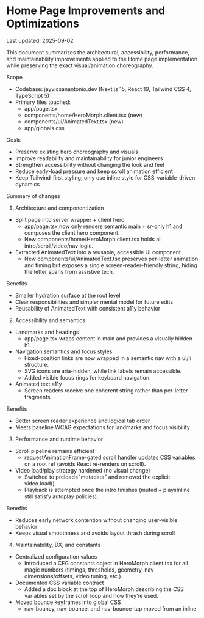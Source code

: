 # Home Page Improvements and Optimizations

Last updated: 2025-09-02

This document summarizes the architectural, accessibility, performance, and maintainability improvements applied to the Home page implementation while preserving the exact visual/animation choreography.

Scope

- Codebase: jayvicsanantonio.dev (Next.js 15, React 19, Tailwind CSS 4, TypeScript 5)
- Primary files touched:
  - app/page.tsx
  - components/home/HeroMorph.client.tsx (new)
  - components/ui/AnimatedText.tsx (new)
  - app/globals.css

Goals

- Preserve existing hero choreography and visuals
- Improve readability and maintainability for junior engineers
- Strengthen accessibility without changing the look and feel
- Reduce early-load pressure and keep scroll animation efficient
- Keep Tailwind-first styling; only use inline style for CSS-variable-driven dynamics

Summary of changes

1. Architecture and componentization

- Split page into server wrapper + client hero
  - app/page.tsx now only renders semantic main + sr-only h1 and composes the client hero component.
  - New components/home/HeroMorph.client.tsx holds all intro/scroll/video/nav logic.
- Extracted AnimatedText into a reusable, accessible UI component
  - New components/ui/AnimatedText.tsx preserves per-letter animation and timing but exposes a single screen-reader-friendly string, hiding the letter spans from assistive tech.

Benefits

- Smaller hydration surface at the root level
- Clear responsibilities and simpler mental model for future edits
- Reusability of AnimatedText with consistent a11y behavior

2. Accessibility and semantics

- Landmarks and headings
  - app/page.tsx wraps content in main and provides a visually hidden h1.
- Navigation semantics and focus styles
  - Fixed-position links are now wrapped in a semantic nav with a ul/li structure.
  - SVG icons are aria-hidden, while link labels remain accessible.
  - Added visible focus rings for keyboard navigation.
- Animated text a11y
  - Screen readers receive one coherent string rather than per-letter fragments.

Benefits

- Better screen reader experience and logical tab order
- Meets baseline WCAG expectations for landmarks and focus visibility

3. Performance and runtime behavior

- Scroll pipeline remains efficient
  - requestAnimationFrame-gated scroll handler updates CSS variables on a root ref (avoids React re-renders on scroll).
- Video load/play strategy hardened (no visual change)
  - Switched to preload="metadata" and removed the explicit video.load().
  - Playback is attempted once the intro finishes (muted + playsInline still satisfy autoplay policies).

Benefits

- Reduces early network contention without changing user-visible behavior
- Keeps visual smoothness and avoids layout thrash during scroll

4. Maintainability, DX, and constants

- Centralized configuration values
  - Introduced a CFG constants object in HeroMorph.client.tsx for all magic numbers (timings, thresholds, geometry, nav dimensions/offsets, video tuning, etc.).
- Documented CSS variable contract
  - Added a doc block at the top of HeroMorph describing the CSS variables set by the scroll loop and how they’re used.
- Moved bounce keyframes into global CSS
  - nav-bouncy, nav-bounce, and nav-bounce-tap moved from an inline <style jsx global> into app/globals.css.
- Cleanup and small correctness fixes
  - Removed unused state/refs (scrollY, showSubtitle, prevOverflowRef).
  - Removed a duplicate setProperty('--cyan', ...) call.
  - Ensured high-contrast focus rings.

Benefits

- Easier for juniors to tweak timings and thresholds in one place
- Styling is standardized; reduces inline CSS noise
- Code is simpler, with fewer dead branches

Implementation details by file

- app/page.tsx (server component)
  - Renders <main> and an sr-only <h1>.
  - Composes <HeroMorph/>.

- components/home/HeroMorph.client.tsx (client component)
  - Holds: intro sequencing, scroll rAF loop, video element, cyan overlay, silhouette image, fixed nav buttons, and bottom brand/CTA.
  - Uses CFG for all magic numbers and documents CSS variables.
  - Video: preload="metadata"; play() attempted after the intro grace period.
  - Nav: <nav><ul><li> links with aria-hidden SVGs and focus-visible rings.

- components/ui/AnimatedText.tsx (client component)
  - Exposes a full sr-only string for AT; renders per-letter spans aria-hidden.
  - Preserves the previous per-letter animation, timing, and onComplete logic.

- app/globals.css
  - Added nav-bouncy hover/active animations and keyframes.
  - Kept Tailwind-first styling elsewhere.

CSS variable contract (as used in HeroMorph)

- --scroll-y: current window.scrollY in px
- --vh: viewport height in px
- --p: normalized scroll progress (0..1) based on CFG.scroll.max
- --sh: shutter progress (0..1) based on CFG.scroll.shutterStartPx + length
- --gate: motion gate (0..1) used to gate some transforms
- --overlay-up: normalized upward translation factor for overlay text
- --cyan: opacity of cyan overlay (0..1)
- --ui: reveal progress of UI/nav (0..1)
- --closeMaxX / --closeMaxY: inset distances driving the clipPath closing/opening

Verification checklist

- Visuals: Intro pill → expansion → morph into hero → cyan overlay → nav reveal behave exactly as before.
- Keyboard: Tab through the four nav buttons and see a visible focus ring.
- Screen reader: Hero text reads once; icons are ignored; headings/landmarks make sense.
- Performance: No React renders on scroll; fewer early network demands from the video.
- Mobile/iOS Safari: Muted/inline video plays after intro; transforms are smooth; viewport units behave normally.

Next suggestions (optional)

- Consider preload="none" for even more conservative video loading, if you want to push network further out.
- Extract constants into a shared module if other routes will reuse the same patterns.
- Add a small web-vitals console logger in development for LCP/INP/CLS.
- Write a short contributor guide summarizing the CFG fields and CSS variable roles.
